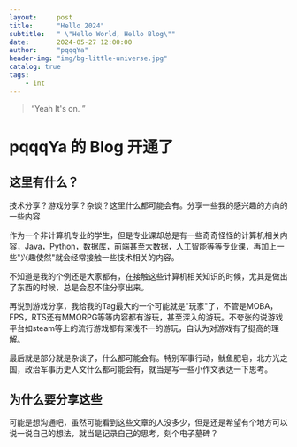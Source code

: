 ```yaml
---
layout:     post
title:      "Hello 2024"
subtitle:   " \"Hello World, Hello Blog\""
date:       2024-05-27 12:00:00
author:     "pqqqYa"
header-img: "img/bg-little-universe.jpg"
catalog: true
tags:
    - int
---
```


> “Yeah It's on. ”


# pqqqYa 的 Blog 开通了

## 这里有什么？
技术分享？游戏分享？杂谈？这里什么都可能会有。分享一些我的感兴趣的方向的一些内容

作为一个非计算机专业的学生，但是专业课却总是有一些奇奇怪怪的计算机相关内容，Java，Python，数据库，前端甚至大数据，人工智能等等专业课，再加上一些"兴趣使然"就会经常接触一些技术相关的内容。

不知道是我的个例还是大家都有，在接触这些计算机相关知识的时候，尤其是做出了东西的时候，总是会忍不住分享出来。

再说到游戏分享，我给我的Tag最大的一个可能就是"玩家"了，不管是MOBA，FPS，RTS还有MMORPG等等内容都有游玩，甚至深入的游玩。不夸张的说游戏平台如steam等上的流行游戏都有深浅不一的游玩，自认为对游戏有了挺高的理解。

最后就是部分就是杂谈了，什么都可能会有。特别军事行动，鱿鱼肥皂，北方光之国，政治军事历史人文什么都可能会有，就当是写一些小作文表达一下思考。

## 为什么要分享这些
可能是想沟通吧，虽然可能看到这些文章的人没多少，但是还是希望有个地方可以说一说自己的想法，就当是记录自己的思考，刻个电子墓碑？



